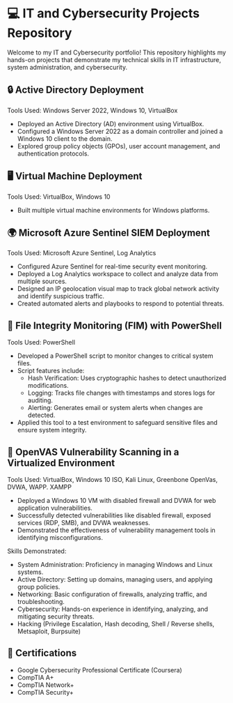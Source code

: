 # 💻 IT and Cybersecurity Projects Repository
Welcome to my IT and Cybersecurity portfolio! This repository highlights my hands-on projects that demonstrate my technical skills in IT infrastructure, system administration, and cybersecurity.

## 🔒 Active Directory Deployment
Tools Used: Windows Server 2022, Windows 10, VirtualBox

- Deployed an Active Directory (AD) environment using VirtualBox.
- Configured a Windows Server 2022 as a domain controller and joined a Windows 10 client to the domain.
- Explored group policy objects (GPOs), user account management, and authentication protocols.

## 🖥️ Virtual Machine Deployment
Tools Used: VirtualBox, Windows 10 

- Built multiple virtual machine environments for Windows platforms.

## 🌍 Microsoft Azure Sentinel SIEM Deployment
Tools Used: Microsoft Azure Sentinel, Log Analytics

- Configured Azure Sentinel for real-time security event monitoring.
- Deployed a Log Analytics workspace to collect and analyze data from multiple sources.
- Designed an IP geolocation visual map to track global network activity and identify suspicious traffic.
- Created automated alerts and playbooks to respond to potential threats.

## 📝 File Integrity Monitoring (FIM) with PowerShell
Tools Used: PowerShell

- Developed a PowerShell script to monitor changes to critical system files.
- Script features include:
  - Hash Verification: Uses cryptographic hashes to detect unauthorized modifications.
  - Logging: Tracks file changes with timestamps and stores logs for auditing.
  - Alerting: Generates email or system alerts when changes are detected.
- Applied this tool to a test environment to safeguard sensitive files and ensure system integrity.


## 🍏 OpenVAS Vulnerability Scanning in a Virtualized Environment
Tools Used: VirtualBox, Windows 10 ISO, Kali Linux, Greenbone OpenVas, DVWA, WAPP. XAMPP
  - Deployed a Windows 10 VM with disabled firewall and DVWA for web application vulnerabilities.
  - Successfully detected vulnerabilities like disabled firewall, exposed services (RDP, SMB), and DVWA weaknesses.
  - Demonstrated the effectiveness of vulnerability management tools in identifying misconfigurations.


Skills Demonstrated:
  - System Administration: Proficiency in managing Windows and Linux systems.
  - Active Directory: Setting up domains, managing users, and applying group policies.
  - Networking: Basic configuration of firewalls, analyzing traffic, and troubleshooting.
  - Cybersecurity: Hands-on experience in identifying, analyzing, and mitigating security threats.
  - Hacking (Privilege Escalation, Hash decoding, Shell / Reverse shells, Metsaploit, Burpsuite)


## 📖 Certifications
- Google Cybersecurity Professional Certificate (Coursera)
- CompTIA A+
- CompTIA Network+
- CompTIA Security+
